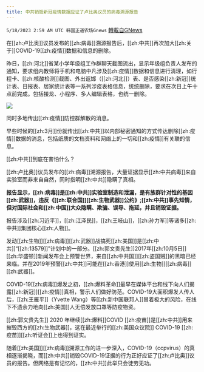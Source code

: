```yaml
---
title: 中共销毁新冠疫情数据应证了卢比奥议员的病毒溯源报告
---
```

`5/18/2023 2:59 AM UTC 韩国正道农场Gnews` [轉載自GNews](https://gnews.org/articles/1309790)

在[[zh:卢比奥]]议员发布的[[zh:病毒]]溯源报告后，[[zh:中共]]再次加大[[zh:关于]]COVID-19[[zh:疫情]]数据和信息的删除。

昨日，[[zh:河北]]省某小学年级组工作群聊天截图流出，显示年级组负责人发布的通知，要求组内教师将手机和电脑中凡涉及[[zh:疫情]]数据和信息进行清理，如行程卡、[[zh:核酸检测]]截图、外出返邯（[[zh:河北]]）表、是否感染[[zh:新冠]]统计表、日报表、居家统计表等一系列涉疫表格信息，统统删除，要求在次日上午十点前完成。包括接龙、小程序、多人编辑表格，也统一删除。

![](https://ipfs.gnews.org/ipfs/QmPFMiNDvTKESR92WFu1nvp8Z7SB1267Yh6iLVMzsDXTAX?filename=111.jpg)

同时多地传出[[zh:疫情]]防控群解散的消息。

早些时候的[[zh:3月]]份就传出[[zh:中共]]以内部秘密通知的方式传达删除[[zh:疫情]]数据的消息，包括纸质的文档资料和网络上的一切和[[zh:疫情]]有关联的信息。

[[zh:中共]]到底在害怕什么？

[[zh:卢比奥]]议员发布的[[zh:病毒]]溯源报告，大量证据显示[[zh:中共病毒]]来自实验室而非来自自然，同时指明[[zh:中共]]隐瞒了真相。

**报告显示，[[zh:病毒]]是[[zh:中共]]实验室制造和泄漏，是有族群针对性的基因[[zh:武器]]，违反《[[zh:联合国]][[zh:生物武器]]公约》;[[zh:中共]]事先知情，但对国际社会和[[zh:中国]]大众隐瞒、欺骗、误导、拖延，并且销毁证据。**

报告涉及[[zh:习近平]]，[[zh:江泽民]]，[[zh:王岐山]]，[[zh:孙力军]]等诸多[[zh:中共]]集团核心[[zh:人物]]。

发动[[zh:生物]][[zh:病毒]][[zh:武器]]战搞死[[zh:美国]]是[[zh:中共]]“[[zh:13579]]”计划中的一部分。[[zh:郭文贵先生]]2017年[[zh:10月5日]][[zh:华盛顿]]新闻发布会上预警世界，来自[[zh:中共国]][[zh:盗国贼]]的黑暗已经来临。并在2019年预警[[zh:中共]]可能在[[zh:香港]]使用[[zh:生物]][[zh:病毒]][[zh:武器]]。

COVID-19[[zh:病毒]]爆发之初，[[zh:爆料革命]]最早在媒体平台和线下向人们揭露[[zh:新冠]][[zh:疫情]]真相，警示人们做好防范。COVID-19大面积爆发人传人后，[[zh:王雁平]]（Yvette Wang）等[[zh:新中国联邦人]]冒着极大的风险，在线下不遗余力地向[[zh:美国]]人无偿发放口罩等防疫物资。

[[zh:郭文贵先生]] 2020 年继续[[zh:爆料]]COVID [[zh:疫苗]]是[[zh:中共]]用来摧毁西方的[[zh:生物武器]]，这在最近举行的[[zh:美国众议院]] COVID-19 [[zh:疫苗]][[zh:听证会]]上也得到证实。

随着[[zh:美国]][[zh:病毒]]溯源工作的进一步深入，COVID-19（ccpvirus）的真相逐渐揭晓，而[[zh:中共]]销毁COVID-19证据的行为正好应证了[[zh:卢比奥]]议员的报告。但网络是有记忆的，[[zh:中共]]此举只会徒劳无功。

